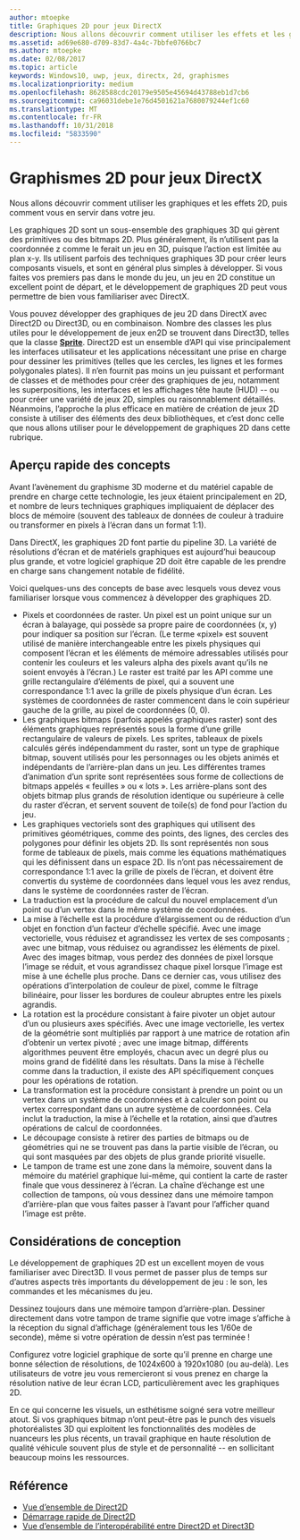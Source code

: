 ```yaml
---
author: mtoepke
title: Graphiques 2D pour jeux DirectX
description: Nous allons découvrir comment utiliser les effets et les graphismes bitmap 2D, puis comment vous en servir dans votre jeu.
ms.assetid: ad69e680-d709-83d7-4a4c-7bbfe0766bc7
ms.author: mtoepke
ms.date: 02/08/2017
ms.topic: article
keywords: Windows10, uwp, jeux, directx, 2d, graphismes
ms.localizationpriority: medium
ms.openlocfilehash: 8628588cdc20179e9505e45694d43788eb1d7cb6
ms.sourcegitcommit: ca96031debe1e76d4501621a7680079244ef1c60
ms.translationtype: MT
ms.contentlocale: fr-FR
ms.lasthandoff: 10/31/2018
ms.locfileid: "5833590"
---
```

# <a name="2d-graphics-for-directx-games"></a>Graphismes 2D pour jeux DirectX



Nous allons découvrir comment utiliser les graphiques et les effets 2D, puis comment vous en servir dans votre jeu.

Les graphiques 2D sont un sous-ensemble des graphiques 3D qui gèrent des primitives ou des bitmaps 2D. Plus généralement, ils n’utilisent pas la coordonnée z comme le ferait un jeu en 3D, puisque l’action est limitée au plan x-y. Ils utilisent parfois des techniques graphiques 3D pour créer leurs composants visuels, et sont en général plus simples à développer. Si vous faites vos premiers pas dans le monde du jeu, un jeu en 2D constitue un excellent point de départ, et le développement de graphiques 2D peut vous permettre de bien vous familiariser avec DirectX.

Vous pouvez développer des graphiques de jeu 2D dans DirectX avec Direct2D ou Direct3D, ou en combinaison. Nombre des classes les plus utiles pour le développement de jeux en2D se trouvent dans Direct3D, telles que la classe [**Sprite**](https://msdn.microsoft.com/library/windows/desktop/bb205601). Direct2D est un ensemble d’API qui vise principalement les interfaces utilisateur et les applications nécessitant une prise en charge pour dessiner les primitives (telles que les cercles, les lignes et les formes polygonales plates). Il n’en fournit pas moins un jeu puissant et performant de classes et de méthodes pour créer des graphiques de jeu, notamment les superpositions, les interfaces et les affichages tête haute (HUD) -- ou pour créer une variété de jeux 2D, simples ou raisonnablement détaillés. Néanmoins, l’approche la plus efficace en matière de création de jeux 2D consiste à utiliser des éléments des deux bibliothèques, et c’est donc celle que nous allons utiliser pour le développement de graphiques 2D dans cette rubrique.

## <a name="concepts-at-a-glance"></a>Aperçu rapide des concepts


Avant l’avènement du graphisme 3D moderne et du matériel capable de prendre en charge cette technologie, les jeux étaient principalement en 2D, et nombre de leurs techniques graphiques impliquaient de déplacer des blocs de mémoire (souvent des tableaux de données de couleur à traduire ou transformer en pixels à l’écran dans un format 1:1).

Dans DirectX, les graphiques 2D font partie du pipeline 3D. La variété de résolutions d’écran et de matériels graphiques est aujourd’hui beaucoup plus grande, et votre logiciel graphique 2D doit être capable de les prendre en charge sans changement notable de fidélité.

Voici quelques-uns des concepts de base avec lesquels vous devez vous familiariser lorsque vous commencez à développer des graphiques 2D.

-   Pixels et coordonnées de raster. Un pixel est un point unique sur un écran à balayage, qui possède sa propre paire de coordonnées (x, y) pour indiquer sa position sur l’écran. (Le terme «pixel» est souvent utilisé de manière interchangeable entre les pixels physiques qui composent l’écran et les éléments de mémoire adressables utilisés pour contenir les couleurs et les valeurs alpha des pixels avant qu’ils ne soient envoyés à l’écran.) Le raster est traité par les API comme une grille rectangulaire d’éléments de pixel, qui a souvent une correspondance 1:1 avec la grille de pixels physique d’un écran. Les systèmes de coordonnées de raster commencent dans le coin supérieur gauche de la grille, au pixel de coordonnées (0, 0).
-   Les graphiques bitmaps (parfois appelés graphiques raster) sont des éléments graphiques représentés sous la forme d’une grille rectangulaire de valeurs de pixels. Les sprites, tableaux de pixels calculés gérés indépendamment du raster, sont un type de graphique bitmap, souvent utilisés pour les personnages ou les objets animés et indépendants de l’arrière-plan dans un jeu. Les différentes trames d’animation d’un sprite sont représentées sous forme de collections de bitmaps appelés « feuilles » ou « lots ». Les arrière-plans sont des objets bitmap plus grands de résolution identique ou supérieure à celle du raster d’écran, et servent souvent de toile(s) de fond pour l’action du jeu.
-   Les graphiques vectoriels sont des graphiques qui utilisent des primitives géométriques, comme des points, des lignes, des cercles des polygones pour définir les objets 2D. Ils sont représentés non sous forme de tableaux de pixels, mais comme les équations mathématiques qui les définissent dans un espace 2D. Ils n’ont pas nécessairement de correspondance 1:1 avec la grille de pixels de l’écran, et doivent être convertis du système de coordonnées dans lequel vous les avez rendus, dans le système de coordonnées raster de l’écran.
-   La traduction est la procédure de calcul du nouvel emplacement d’un point ou d’un vertex dans le même système de coordonnées.
-   La mise à l’échelle est la procédure d’élargissement ou de réduction d’un objet en fonction d’un facteur d’échelle spécifié. Avec une image vectorielle, vous réduisez et agrandissez les vertex de ses composants ; avec une bitmap, vous réduisez ou agrandissez les éléments de pixel. Avec des images bitmap, vous perdez des données de pixel lorsque l’image se réduit, et vous agrandissez chaque pixel lorsque l’image est mise à une échelle plus proche. Dans ce dernier cas, vous utilisez des opérations d’interpolation de couleur de pixel, comme le filtrage bilinéaire, pour lisser les bordures de couleur abruptes entre les pixels agrandis.
-   La rotation est la procédure consistant à faire pivoter un objet autour d’un ou plusieurs axes spécifiés. Avec une image vectorielle, les vertex de la géométrie sont multipliés par rapport à une matrice de rotation afin d’obtenir un vertex pivoté ; avec une image bitmap, différents algorithmes peuvent être employés, chacun avec un degré plus ou moins grand de fidélité dans les résultats. Dans la mise à l’échelle comme dans la traduction, il existe des API spécifiquement conçues pour les opérations de rotation.
-   La transformation est la procédure consistant à prendre un point ou un vertex dans un système de coordonnées et à calculer son point ou vertex correspondant dans un autre système de coordonnées. Cela inclut la traduction, la mise à l’échelle et la rotation, ainsi que d’autres opérations de calcul de coordonnées.
-   Le découpage consiste à retirer des parties de bitmaps ou de géométries qui ne se trouvent pas dans la partie visible de l’écran, ou qui sont masquées par des objets de plus grande priorité visuelle.
-   Le tampon de trame est une zone dans la mémoire, souvent dans la mémoire du matériel graphique lui-même, qui contient la carte de raster finale que vous dessinerez à l’écran. La chaîne d’échange est une collection de tampons, où vous dessinez dans une mémoire tampon d’arrière-plan que vous faites passer à l’avant pour l’afficher quand l’image est prête.

## <a name="design-considerations"></a>Considérations de conception


Le développement de graphiques 2D est un excellent moyen de vous familiariser avec Direct3D. Il vous permet de passer plus de temps sur d’autres aspects très importants du développement de jeu : le son, les commandes et les mécanismes du jeu.

Dessinez toujours dans une mémoire tampon d’arrière-plan. Dessiner directement dans votre tampon de trame signifie que votre image s’affiche à la réception du signal d’affichage (généralement tous les 1/60e de seconde), même si votre opération de dessin n’est pas terminée !

Configurez votre logiciel graphique de sorte qu’il prenne en charge une bonne sélection de résolutions, de 1024x600 à 1920x1080 (ou au-delà). Les utilisateurs de votre jeu vous remercieront si vous prenez en charge la résolution native de leur écran LCD, particulièrement avec les graphiques 2D.

En ce qui concerne les visuels, un esthétisme soigné sera votre meilleur atout. Si vos graphiques bitmap n’ont peut-être pas le punch des visuels photoréalistes 3D qui exploitent les fonctionnalités des modèles de nuanceurs les plus récents, un travail graphique en haute résolution de qualité véhicule souvent plus de style et de personnalité -- en sollicitant beaucoup moins les ressources.

## <a name="reference"></a>Référence


-   [Vue d’ensemble de Direct2D](https://msdn.microsoft.com/library/windows/desktop/dd370987)
-   [Démarrage rapide de Direct2D](https://msdn.microsoft.com/library/windows/desktop/dd535473)
-   [Vue d’ensemble de l’interopérabilité entre Direct2D et Direct3D](https://msdn.microsoft.com/library/windows/desktop/dd370966)
